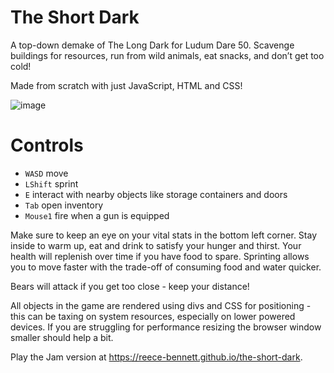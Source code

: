 # The Short Dark

A top-down demake of The Long Dark for Ludum Dare 50. Scavenge buildings for resources, run from wild animals, eat snacks, and don’t get too cold!

Made from scratch with just JavaScript, HTML and CSS!

![image](https://user-images.githubusercontent.com/6674785/161975434-4e804a98-d246-45b2-badf-16307f394739.png)

# Controls

- `WASD` move
- `LShift` sprint
- `E` interact with nearby objects like storage containers and doors
- `Tab` open inventory
- `Mouse1` fire when a gun is equipped

Make sure to keep an eye on your vital stats in the bottom left corner. Stay inside to warm up, eat and drink to satisfy your hunger and thirst. Your health will replenish over time if you have food to spare. Sprinting allows you to move faster with the trade-off of consuming food and water quicker. 

Bears will attack if you get too close - keep your distance! 

All objects in the game are rendered using divs and CSS for positioning - this can be taxing on system resources, especially on lower powered devices. If you are struggling for performance resizing the browser window smaller should help a bit.

Play the Jam version at https://reece-bennett.github.io/the-short-dark.
